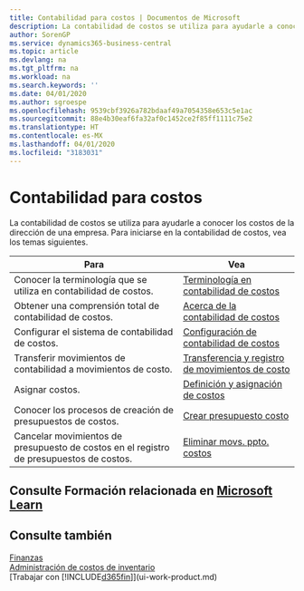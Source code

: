 ```yaml
---
title: Contabilidad para costos | Documentos de Microsoft
description: La contabilidad de costos se utiliza para ayudarle a conocer los costos de la dirección de una empresa. Para iniciarse en la contabilidad de costos, vea los temas siguientes.
author: SorenGP
ms.service: dynamics365-business-central
ms.topic: article
ms.devlang: na
ms.tgt_pltfrm: na
ms.workload: na
ms.search.keywords: ''
ms.date: 04/01/2020
ms.author: sgroespe
ms.openlocfilehash: 9539cbf3926a782bdaaf49a7054358e653c5e1ac
ms.sourcegitcommit: 88e4b30eaf6fa32af0c1452ce2f85ff1111c75e2
ms.translationtype: HT
ms.contentlocale: es-MX
ms.lasthandoff: 04/01/2020
ms.locfileid: "3183031"
---
```

# <a name="accounting-for-costs"></a>Contabilidad para costos
La contabilidad de costos se utiliza para ayudarle a conocer los costos de la dirección de una empresa. Para iniciarse en la contabilidad de costos, vea los temas siguientes.  

|Para|Vea|  
|--------|---------|  
|Conocer la terminología que se utiliza en contabilidad de costos.|[Terminología en contabilidad de costos](finance-terminology-in-cost-accounting.md)|  
|Obtener una comprensión total de contabilidad de costos.|[Acerca de la contabilidad de costos](finance-about-cost-accounting.md)|  
|Configurar el sistema de contabilidad de costos.|[Configuración de contabilidad de costos](finance-set-up-cost-accounting.md)|  
|Transferir movimientos de contabilidad a movimientos de costo.|[Transferencia y registro de movimientos de costo](finance-transfer-and-post-cost-entries.md)|  
|Asignar costos.|[Definición y asignación de costos](finance-define-and-allocate-costs.md)|  
|Conocer los procesos de creación de presupuestos de costos.|[Crear presupuesto costo](finance-create-cost-budgets.md)|
|Cancelar movimientos de presupuesto de costos en el registro de presupuestos de costos.|[Eliminar movs. ppto. costos](finance-how-to-delete-cost-budget-entries.md)|

## <a name="see-related-training-at-microsoft-learn"></a>Consulte Formación relacionada en [Microsoft Learn](/learn/paths/use-cost-accounting-dynamics-365-business-central/)

## <a name="see-also"></a>Consulte también  
[Finanzas](finance.md)  
[Administración de costos de inventario](finance-manage-inventory-costs.md)  
[Trabajar con [!INCLUDE[d365fin](includes/d365fin_md.md)]](ui-work-product.md)
